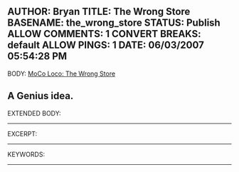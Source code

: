 AUTHOR: Bryan
TITLE: The Wrong Store
BASENAME: the_wrong_store
STATUS: Publish
ALLOW COMMENTS: 1
CONVERT BREAKS: __default__
ALLOW PINGS: 1
DATE: 06/03/2007 05:54:28 PM
-----
BODY:
<a title="MoCo Loco: The Wrong Store" href="http://mocoloco.com/archives/004111.php">MoCo Loco: The Wrong Store</a>

A Genius idea.
-----
EXTENDED BODY:

-----
EXCERPT:

-----
KEYWORDS:

-----


